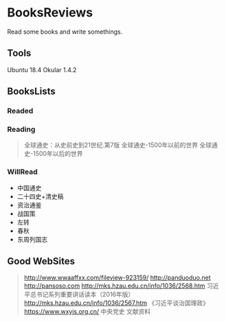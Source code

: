 # BooksReviews
Read some books and write somethings.

## Tools
Ubuntu 18.4
Okular 1.4.2

## BooksLists

### Readed

### Reading
> 全球通史：从史前史到21世纪.第7版
> 全球通史-1500年以前的世界
> 全球通史-1500年以后的世界

### WillRead
* 中国通史
* 二十四史+清史稿
* 资治通鉴
* 战国策
* 左转
* 春秋
* 东周列国志

## Good WebSites

> http://www.wwaaffxx.com/fileview-923159/
> http://panduoduo.net
> http://pansoso.com
> http://mks.hzau.edu.cn/info/1036/2568.htm 习近平总书记系列重要讲话读本（2016年版）
> http://mks.hzau.edu.cn/info/1036/2567.htm 《习近平谈治国理政》
> https://www.wxyjs.org.cn/ 中央党史 文献资料
